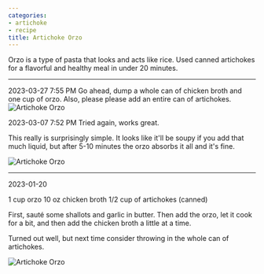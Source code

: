 ```yaml
---
categories:
- artichoke
- recipe
title: Artichoke Orzo
---
```


Orzo is a type of pasta that looks and acts like rice. Used canned artichokes for a flavorful and healthy meal in under 20 minutes.

***


2023-03-27 7:55 PM
Go ahead, dump a whole can of chicken broth and one cup of orzo. Also, please please add an entire can of artichokes.
![Artichoke Orzo](https://sat02pap004files.storage.live.com/y4mVEFz9eaVqpg7NctArzCWPTZqUck7RLWP4Tj-Y6ppUEUUDbDqqISHiE3ce6UF5cVcI0xQ8Hmx585kgRbql3PKLU2DfC77ciRhooVf8tmZcV7FBZExX2Cmtb7Y_XUQt8E7bV6To_vYU7PTZdq07fBKtXldY5XGFoDgtVJja71JEhb_GwrfeEgV4T84LzRglWsL?width=660&height=495&cropmode=none?no.jpg)


2023-03-07 7:52 PM
Tried again, works great.

This really is surprisingly simple. It looks like it'll be soupy if you add that much liquid, but after 5-10 minutes the orzo absorbs it all and it's fine.

![Artichoke Orzo](https://sat02pap004files.storage.live.com/y4mHbWGEQNB5dLx5B0KwEK8xXEgxUmYqtbRPtS_x3f2mefxpKihrZEEtIATPdfnzkGNqoQttaOzULf7iIBvNTUzuyvKL5Npi5zJqgKXeg-JWToqi6j9PAYMQgTxCuuZ0TD9icJ77VyW50rICyvUfM6pMm0NgT1DIPPORtP4IK9yxvQsb2EjxUM9_BlL005AWjwa?width=660&height=495&cropmode=none?no.jpg)

***

2023-01-20

1 cup orzo
10 oz chicken broth
1/2 cup of artichokes (canned)

First, sauté some shallots and garlic in butter. Then add the orzo, let it cook for a bit, and then add the chicken broth a little at a time.

Turned out well, but next time consider throwing in the whole can of artichokes.

![Artichoke Orzo](https://sat02pap004files.storage.live.com/y4mkdd2nexPwfS7T8jRHGPcMRsPJlJOSv_ESStTW6D1RPW9CabPnb_ebeedPFyJRmzM33r8ys3FvauS8ke7Vb6UXLkX1WO2dvoNajG-nFrMhFzaqH0DQoRx5VAs8qY7fF7bKuTD2K9Oism2eBRndwy5VMKmPd9PVlcrEpyBIh8v6k4N1-dHWuvSHUmRe37tnrIl?width=660&height=495&cropmode=none?no.jpg)